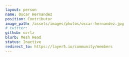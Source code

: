 ```yaml
---
layout: person
name: Oscar Hernandez
position: Contributor
image_path: /assets/images/photos/oscar-hernandez.jpg
# twitter:
github: ozrlz
blurb: Mesh Head
status: Inactive
redirect_to: https://layer5.io/community/members
---
```

